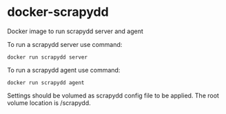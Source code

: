 # docker-scrapydd
Docker image to run scrapydd server and agent


To run a scrapydd server use command:

    docker run scrapydd server
    
    
To run a scrapydd agent use command:

    docker run scrapydd agent
    

Settings should be volumed as scrapydd config file to be applied. The root volume location is /scrapydd. 

